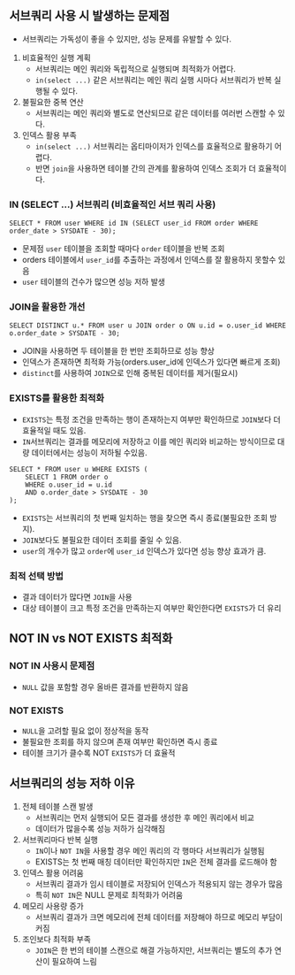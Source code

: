 ## 서브쿼리 사용 시 발생하는 문제점

- 서브쿼리는 가독성이 좋을 수 있지만, 성능 문제를 유발할 수 있다.

1. 비효율적인 실행 계획
    - 서브쿼리는 메인 쿼리와 독립적으로 실행되며 최적화가 어렵다.
    - `in(select ...)` 같은 서브쿼리는 메인 쿼리 실행 시마다 서브쿼리가 반복 실행될 수 있다.
2. 불필요한 중복 연산
    - 서브쿼리는 메인 쿼리와 별도로 연산되므로 같은 데이터를 여러번 스캔할 수 있다.
3. 인덱스 활용 부족
    - `in(select ...)` 서브쿼리는 옵티마이저가 인덱스를 효율적으로 활용하기 어렵다.
    - 반면 `join`을 사용하면 테이블 간의 관계를 활용하여 인덱스 조회가 더 효율적이다.

### IN (SELECT ...) 서브쿼리 (비효율적인 서브 쿼리 사용)

```
SELECT * FROM user WHERE id IN (SELECT user_id FROM order WHERE order_date > SYSDATE - 30);
```

- 문제점 `user` 테이블을 조회할 때마다 `order` 테이블을 반복 조회
- orders 테이블에서 `user_id`를 추출하는 과정에서 인덱스를 잘 활용하지 못할수 있음
- `user` 테이블의 건수가 많으면 성능 저하 발생

### JOIN을 활용한 개선

```
SELECT DISTINCT u.* FROM user u JOIN order o ON u.id = o.user_id WHERE o.order_date > SYSDATE - 30;
```

- JOIN을 사용하면 두 테이블을 한 번만 조회하므로 성능 향상
- 인덱스가 존재하면 최적화 가능(orders.user_id에 인덱스가 있다면 빠르게 조회)
- `distinct`를 사용하여 `JOIN`으로 인해 중복된 데이터를 제거(필요시)

### EXISTS를 활용한 최적화

- `EXISTS`는 특정 조건을 만족하는 행이 존재하는지 여부만 확인하므로 `JOIN`보다 더 효율적일 때도 있음.
- `IN`서브쿼리는 결과를 메모리에 저장하고 이를 메인 쿼리와 비교하는 방식이므로 대량 데이터에서는 성능이 저하될 수있음.

```
SELECT * FROM user u WHERE EXISTS (
    SELECT 1 FROM order o 
    WHERE o.user_id = u.id 
    AND o.order_date > SYSDATE - 30
);
```

- `EXISTS`는 서브쿼리의 첫 번째 일치하는 행을 찾으면 즉시 종료(불필요한 조회 방지).
- `JOIN`보다도 불필요한 데이터 조회를 줄일 수 있음.
- `user`의 개수가 많고 `order`에 `user_id` 인덱스가 있다면 성능 향상 효과가 큼.

### 최적 선택 방법

- 결과 데이터가 많다면 `JOIN`을 사용
- 대상 테이블이 크고 특정 조건을 만족하는지 여부만 확인한다면 `EXISTS`가 더 유리

## NOT IN vs NOT EXISTS 최적화

### NOT IN 사용시 문제점

- `NULL` 값을 포함할 경우 올바른 결과를 반환하지 않음

### NOT EXISTS

- `NULL`을 고려할 필요 없이 정상적을 동작
- 불필요한 조회를 하지 않으며 존재 여부만 확인하면 즉시 종료
- 테이블 크기가 클수록 NOT `EXISTS`가 더 효율적

## 서브쿼리의 성능 저하 이유

1. 전체 테이블 스캔 발생
    - 서브쿼리는 먼저 실행되어 모든 결과를 생성한 후 메인 쿼리에서 비교
    - 데이터가 많을수록 성능 저하가 심각해짐
2. 서브쿼리마다 반복 실행
    - `IN`이나 `NOT IN`을 사용할 경우 메인 쿼리의 각 행마다 서브쿼리가 실행됨
    - EXISTS는 첫 번째 매칭 데이터만 확인하지만 `IN`은 전체 결과를 로드해야 함
3. 인덱스 활용 어려움
    - 서브쿼리 결과가 임시 테이블로 저장되어 인덱스가 적용되지 않는 경우가 많음
    - 특히 `NOT IN`은 NULL 문제로 최적화가 어려움
4. 메모리 사용량 증가
    - 서브쿼리 결과가 크면 메모리에 전체 데이터를 저장해야 하므로 메모리 부담이 커짐
5. 조인보다 최적화 부족
    - `JOIN`은 한 번의 테이블 스캔으로 해결 가능하지만, 서브쿼리는 별도의 추가 연산이 필요하여 느림